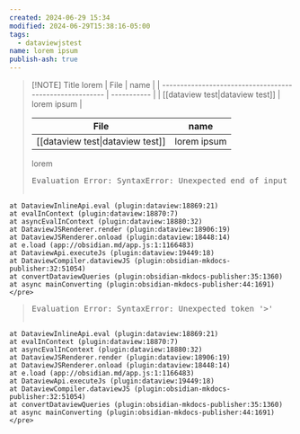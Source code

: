 ```yaml
---
created: 2024-06-29 15:34
modified: 2024-06-29T15:38:16-05:00
tags:
  - dataviewjstest
name: lorem ipsum
publish-ash: true
---
```


> [!NOTE] Title
> lorem
>  | File                                                     | name        |
> | -------------------------------------------------------- | ----------- |
> | [[dataview test\|dataview test]] | lorem ipsum |
> 
>  | File                                                     | name        |
> | -------------------------------------------------------- | ----------- |
> | [[dataview test\|dataview test]] | lorem ipsum |
> 
> lorem
> <pre class="dataview dataview-error">Evaluation Error: SyntaxError: Unexpected end of input
    at DataviewInlineApi.eval (plugin:dataview:18869:21)
    at evalInContext (plugin:dataview:18870:7)
    at asyncEvalInContext (plugin:dataview:18880:32)
    at DataviewJSRenderer.render (plugin:dataview:18906:19)
    at DataviewJSRenderer.onload (plugin:dataview:18448:14)
    at e.load (app://obsidian.md/app.js:1:1166483)
    at DataviewApi.executeJs (plugin:dataview:19449:18)
    at DataviewCompiler.dataviewJS (plugin:obsidian-mkdocs-publisher:32:51054)
    at convertDataviewQueries (plugin:obsidian-mkdocs-publisher:35:1360)
    at async mainConverting (plugin:obsidian-mkdocs-publisher:44:1691)</pre>
> <pre class="dataview dataview-error">Evaluation Error: SyntaxError: Unexpected token '&gt;'
    at DataviewInlineApi.eval (plugin:dataview:18869:21)
    at evalInContext (plugin:dataview:18870:7)
    at asyncEvalInContext (plugin:dataview:18880:32)
    at DataviewJSRenderer.render (plugin:dataview:18906:19)
    at DataviewJSRenderer.onload (plugin:dataview:18448:14)
    at e.load (app://obsidian.md/app.js:1:1166483)
    at DataviewApi.executeJs (plugin:dataview:19449:18)
    at DataviewCompiler.dataviewJS (plugin:obsidian-mkdocs-publisher:32:51054)
    at convertDataviewQueries (plugin:obsidian-mkdocs-publisher:35:1360)
    at async mainConverting (plugin:obsidian-mkdocs-publisher:44:1691)</pre>
